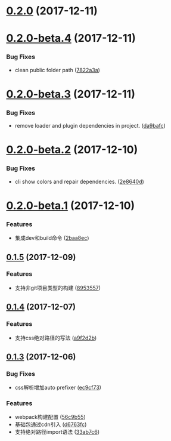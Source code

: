 <a name="0.2.0"></a>
# [0.2.0](https://github.com/iv-web/builder-webpack/compare/v0.2.0-beta.4...v0.2.0) (2017-12-11)



<a name="0.2.0-beta.4"></a>
# [0.2.0-beta.4](https://github.com/iv-web/builder-webpack/compare/v0.2.0-beta.3...v0.2.0-beta.4) (2017-12-11)


### Bug Fixes

* clean public folder path ([7822a3a](https://github.com/iv-web/builder-webpack/commit/7822a3a))



<a name="0.2.0-beta.3"></a>
# [0.2.0-beta.3](https://github.com/iv-web/builder-webpack/compare/v0.2.0-beta.2...v0.2.0-beta.3) (2017-12-11)


### Bug Fixes

* remove loader and plugin dependencies in project. ([da9bafc](https://github.com/iv-web/builder-webpack/commit/da9bafc))



<a name="0.2.0-beta.2"></a>
# [0.2.0-beta.2](https://github.com/iv-web/builder-webpack/compare/v0.2.0-beta.1...v0.2.0-beta.2) (2017-12-10)


### Bug Fixes

* cli show colors and repair dependencies. ([2e8640d](https://github.com/iv-web/builder-webpack/commit/2e8640d))



<a name="0.2.0-beta.1"></a>
# [0.2.0-beta.1](https://github.com/iv-web/builder-webpack/compare/v0.1.5...v0.2.0-beta.1) (2017-12-10)


### Features

* 集成dev和build命令 ([2baa8ec](https://github.com/iv-web/builder-webpack/commit/2baa8ec))



<a name="0.1.5"></a>
## [0.1.5](https://github.com/iv-web/builder-webpack/compare/v0.1.4...v0.1.5) (2017-12-09)


### Features

* 支持非git项目类型的构建 ([8953557](https://github.com/iv-web/builder-webpack/commit/8953557))



<a name="0.1.4"></a>
## [0.1.4](https://github.com/iv-web/builder-webpack/compare/v0.1.3...v0.1.4) (2017-12-07)


### Features

* 支持css绝对路径的写法 ([a9f2d2b](https://github.com/iv-web/builder-webpack/commit/a9f2d2b))



<a name="0.1.3"></a>
## [0.1.3](https://github.com/iv-web/builder-webpack/compare/56c9b55...v0.1.3) (2017-12-06)


### Bug Fixes

* css解析增加auto prefixer ([ec9cf73](https://github.com/iv-web/builder-webpack/commit/ec9cf73))


### Features

* webpack构建配置 ([56c9b55](https://github.com/iv-web/builder-webpack/commit/56c9b55))
* 基础包通过cdn引入 ([d6763fc](https://github.com/iv-web/builder-webpack/commit/d6763fc))
* 支持绝对路径import语法 ([33ab7c6](https://github.com/iv-web/builder-webpack/commit/33ab7c6))




